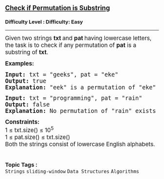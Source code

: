<h2><a href="https://www.geeksforgeeks.org/problems/check-if-permutation-is-substring/1?page=1&category=sliding-window&difficulty=Easy&sortBy=submissions">Check if Permutation is Substring</a></h2><h3>Difficulty Level : Difficulty: Easy</h3><hr><div class="problems_problem_content__Xm_eO"><p><span style="font-size: 14pt;">Given two strings <strong>txt </strong>and <strong>pat </strong>having lowercase letters, the task is to check if any permutation of <strong>pat</strong> is a substring of <strong>txt</strong>.</span></p>
<p><span style="font-size: 14pt;"><strong>Examples:</strong></span></p>
<pre><span style="font-size: 14pt;"><strong>Input:&nbsp;</strong>txt = "geeks", pat = "eke"<br><strong>Output: </strong>true<strong><br>Explanation:</strong> "eek" is a permutation of "eke" which exists in "geeks".</span></pre>
<pre><span style="font-size: 14pt;"><strong>Input:&nbsp;</strong>txt = "programming", pat = "rain"<br><strong>Output: </strong>false<strong><br>Explanation:</strong> No permutation of "rain" exists as a substring in "programming".<br></span></pre>
<p><span style="font-size: 14pt;"><strong style="font-size: 18.6667px;">Constraints:</strong><br style="font-size: 18.6667px;"><span style="font-size: 18.6667px;">1 ≤ txt.size() ≤ 10</span><sup>5</sup><br style="font-size: 18.6667px;"><span style="font-size: 18.6667px;">1 ≤ pat.size()&nbsp;</span><span style="font-size: 18.6667px;">≤</span><span style="font-size: 18.6667px;">&nbsp;txt.size()</span><br style="font-size: 18.6667px;"><span style="font-size: 18.6667px;">Both the strings consist of lowercase English alphabets.</span></span></p></div><br><p><span style=font-size:18px><strong>Topic Tags : </strong><br><code>Strings</code>&nbsp;<code>sliding-window</code>&nbsp;<code>Data Structures</code>&nbsp;<code>Algorithms</code>&nbsp;